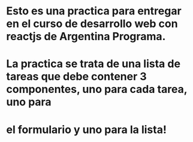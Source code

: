 # Esto es una practica para entregar en el curso de desarrollo web con reactjs de Argentina Programa.
# La practica se trata de una lista de tareas que debe contener 3 componentes, uno para cada tarea, uno para
# el formulario y uno para la lista!
